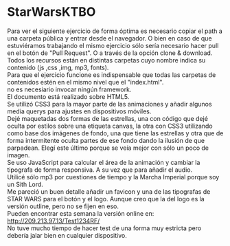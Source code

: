 # StarWarsKTBO
Para ver el siguiente ejercicio de forma óptima es necesario copiar el path a una carpeta pública y entrar desde el navegador. O bien en caso de que estuviéramos trabajando el mismo ejercicio sólo sería necesario hacer pull en el botón de "Pull Request". O a través de la opción clone & download.
<br />
Todos los recursos están en distintas carpetas cuyo nombre indica su contenido (js ,css ,img, mp3, fonts).
<br />
Para que el ejercicio funcione es indispensable que todas las carpetas de contenidos estén en el mismo nivel que el "index.html".
<br />
no es necesiario invocar ningún framework.
<br />
El documento está realizado sobre HTML5.
<br />
Se utilizó CSS3 para la mayor parte de las animaciones y añadir algunos media querys para ajustes en dispositivos móviles.
<br />
Dejé maquetadas dos formas de las estrellas, una con código que dejé oculta por estilos sobre una etiqueta canvas, la otra con CSS3 utilizando como base dos imágenes de fondo, una que tiene las estrellas y otra que de forma intermitente oculta partes de ese fondo dando la ilusión de que parpadean. Elegí este último porque se veía mejor con sólo un poco de imagen.
<br />
Se uso JavaScript para calcular el área de la animación y cambiar la tipografa de forma responsiva. A su vez que para añadir el audio.
<br />
Utilicé sólo mp3 por cuestiones de tiempo y la Marcha Imperial porque soy un Sith Lord.
<br />
Me pareció un buen detalle añadir un favicon y una de las tipografas de STAR WARS para el botón y el logo. Aunque creo que la del logo es la versión outline, pero no se fijen en eso.
<br />
Pueden encontrar esta semana la versión online en: 
<br />
http://209.213.97.13/Test1234RF/
<br />
No tuve mucho tiempo de hacer test de una forma muy estricta pero debería jalar bien en cualquier dispositivo.
